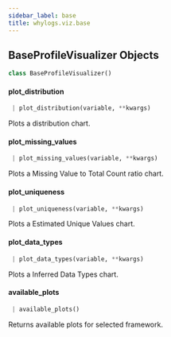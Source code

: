 ```yaml
---
sidebar_label: base
title: whylogs.viz.base
---
```


## BaseProfileVisualizer Objects

```python
class BaseProfileVisualizer()
```

#### plot\_distribution

```python
 | plot_distribution(variable, **kwargs)
```

Plots a distribution chart.

#### plot\_missing\_values

```python
 | plot_missing_values(variable, **kwargs)
```

Plots a Missing Value to Total Count ratio chart.

#### plot\_uniqueness

```python
 | plot_uniqueness(variable, **kwargs)
```

Plots a Estimated Unique Values chart.

#### plot\_data\_types

```python
 | plot_data_types(variable, **kwargs)
```

Plots a Inferred Data Types chart.

#### available\_plots

```python
 | available_plots()
```

Returns available plots for selected framework.

